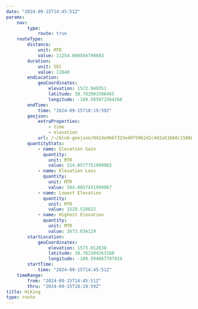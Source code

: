```yaml
---
date: "2024-09-15T14:45:51Z"
params:
    nav:
        type:
            route: true
    routeType:
        distance:
            unit: MTR
            value: 11254.660564798683
        duration:
            unit: SEC
            value: 12848
        endLocation:
            geoCoordinates:
                elevation: 1572.949351
                latitude: 38.782903386465
                longitude: -109.595071564268
        endTime:
            time: "2024-09-15T18:19:59Z"
        geojson:
            extraProperties:
                - time
                - elevation
            url: /~/blob-geojson/042de966f323e40f5962d1c4d2a51660c15068728687eda8353ce752e202b9da/geojson.json
        quantityStats:
            - name: Elevation Gain
              quantity:
                unit: MTR
                value: 514.0577751999965
            - name: Elevation Loss
              quantity:
                unit: MTR
                value: 504.0057431999967
            - name: Lowest Elevation
              quantity:
                unit: MTR
                value: 1529.518622
            - name: Highest Elevation
              quantity:
                unit: MTR
                value: 1673.034129
        startLocation:
            geoCoordinates:
                elevation: 1573.012838
                latitude: 38.782104263188
                longitude: -109.594867707924
        startTime:
            time: "2024-09-15T14:45:51Z"
    timeRange:
        from: "2024-09-15T14:45:51Z"
        thru: "2024-09-15T18:19:59Z"
title: Hiking
type: route
---
```


